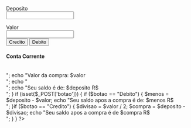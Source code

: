 <html>
<head >
    <title>Conta Corrente</title>
    <link rel ="stylesheet" type="text/js" href="opa.js"/
    <link rel ="stylesheet" type="text/css " href="opa.css"/>
</head>
<body>
<form name="form1" method="post" action="">
    <p>
    Deposito <br>
    <input type="text" name="deposito">
    </p>
    <p>
    Valor <br>
    <input type="text" name="valor"><br>
    <input type="submit" value="Credito" name="botao">
    <input type="submit" value="Debito" name="botao">
    </p>
</form>

<h4>Conta Corrente</h4>

<br>

<?php
    if (isset($_POST['botao'])) {
        $botao = $_POST['botao'];
        $deposito = $_POST['deposito'];
        $valor = $_POST['valor'];

        echo "Valor do deposito: $deposito <br>";
        echo "Valor da compra: $valor <br>";

        echo "<br>";

        echo "Seu saldo é de: $deposito R$<br>";
    }
    if (isset($_POST['botao'])) {
        if ($botao == "Debito") {
            $menos = $deposito - $valor;
            echo "Seu saldo apos a compra é de: $menos R$<br>";
        }if ($botao == "Credito") {
            $divisao = $valor / 2;
            $compra = $deposito - $divisao;
            echo "Seu saldo apos a compra é de $compra R$<br>";
        }
    }
?>

</body>
</html>
